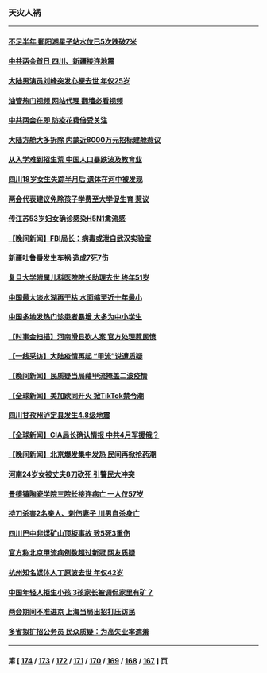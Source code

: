 ### 天灾人祸
---
#### [不足半年 鄱阳湖星子站水位已5次跌破7米](../../pages/ncid280/n13944176.md?03071245) 
#### [中共两会首日 四川、新疆接连地震](../../pages/ncid280/n13943003.md?03071245) 
#### [大陆男演员刘峰突发心梗去世 年仅25岁](../../pages/ncid280/n13942691.md?03071245) 
#### [油管热门视频 网站代理 翻墙必看视频](http://138.2.39.72:81/youtube.html?epic-marker?03071245)
#### [中共两会在即 防疫花费倍受关注](../../pages/ncid280/n13942587.md?03071245) 
#### [大陆方舱大多拆除 内蒙近8000万元招标建舱惹议](../../pages/ncid280/n13941701.md?03071245) 
#### [从入学难到招生荒 中国人口暴跌波及教育业](../../pages/ncid280/n13941408.md?03071245) 
#### [四川18岁女生失踪半月后 遗体在河中被发现](../../pages/ncid280/n13941453.md?03071245) 
#### [两会代表建议免除孩子学费至大学促生育 惹议](../../pages/ncid280/n13941424.md?03071245) 
#### [传江苏53岁妇女确诊感染H5N1禽流感](../../pages/ncid280/n13941380.md?03071245) 
#### [【晚间新闻】FBI局长：病毒或泄自武汉实验室](../../pages/ncid280/n13941348.md?03071245) 
#### [新疆吐鲁番发生车祸 造成7死7伤](../../pages/ncid280/n13941106.md?03071245) 
#### [复旦大学附属儿科医院院长助理去世 终年51岁](../../pages/ncid280/n13941308.md?03071245) 
#### [中国最大淡水湖再干枯 水面缩至近十年最小](../../pages/ncid280/n13941093.md?03071245) 
#### [中国多地发热门诊患者暴增 大多为中小学生](../../pages/ncid280/n13940973.md?03071245) 
#### [【时事金扫描】河南滑县砍人案 官方处理惹民愤](../../pages/ncid280/n13940840.md?03071245) 
#### [【一线采访】大陆疫情再起 “甲流”说遭质疑](../../pages/ncid280/n13939923.md?03071245) 
#### [【晚间新闻】民质疑当局藉甲流掩盖二波疫情](../../pages/ncid280/n13940547.md?03071245) 
#### [【全球新闻】美加欧同开火 掀TikTok禁令潮](../../pages/ncid280/n13940153.md?03071245) 
#### [四川甘孜州泸定县发生4.8级地震](../../pages/ncid280/n13940087.md?03071245) 
#### [【全球新闻】CIA局长确认情报 中共4月军援俄？](../../pages/ncid280/n13939980.md?03071245) 
#### [【晚间新闻】北京爆发集中发热 民间再掀抢药潮](../../pages/ncid280/n13939979.md?03071245) 
#### [河南24岁女被丈夫8刀砍死 引警民大冲突](../../pages/ncid280/n13939491.md?03071245) 
#### [景德镇陶瓷学院三院长接连病亡 一人仅57岁](../../pages/ncid280/n13939300.md?03071245) 
#### [持刀杀害2名亲人、刺伤妻子 川男自杀身亡](../../pages/ncid280/n13939061.md?03071245) 
#### [四川巴中非煤矿山顶板事故 致5死3重伤](../../pages/ncid280/n13939047.md?03071245) 
#### [官方称北京甲流病例数超过新冠 网友质疑](../../pages/ncid280/n13938663.md?03071245) 
#### [杭州知名媒体人丁原波去世 年仅42岁](../../pages/ncid280/n13938335.md?03071245) 
#### [中国年轻人拒生小孩 3孩家长被调侃家里有矿？](../../pages/ncid280/n13938079.md?03071245) 
#### [两会期间不准进京 上海当局出招打压访民](../../pages/ncid280/n13938228.md?03071245) 
#### [多省拟扩招公务员 民众质疑：为高失业率遮羞](../../pages/ncid280/n13938117.md?03071245) 

---
#### 第 [ [174](./174.md?03071245) / [173](./173.md?03071245) / [172](./172.md?03071245) / [171](./171.md?03071245) / [170](./170.md?03071245) / [169](./169.md?03071245) / [168](./168.md?03071245) / [167](./167.md?03071245) ] 页
